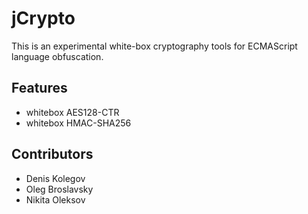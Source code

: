 # jCrypto

This is an experimental white-box cryptography tools for ECMAScript language obfuscation.

## Features
- whitebox AES128-CTR
- whitebox HMAC-SHA256

## Contributors
- Denis Kolegov
- Oleg Broslavsky
- Nikita Oleksov